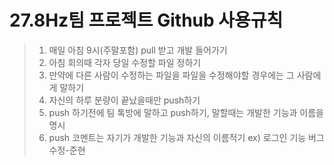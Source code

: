 # 27.8Hz팀 프로젝트 Github 사용규칙
> 1. 매일 아침 9시(주말포함) pull 받고 개발 들어가기
> 2. 아침 회의때 각자 당일 수정할 파일 정하기
> 3. 만약에 다른 사람이 수정하는 파일을 파일을 수정해야할 경우에는 그 사람에게 말하기
> 4. 자신의 하루 분량이 끝났을때만 push하기
> 5. push 하기전에 팀 톡방에 말하고 push하기, 말할때는 개발한 기능과 이름을 명시
> 6. push 코멘트는 자기가 개발한 기능과 자신의 이름적기 ex) 로그인 기능 버그 수정-준현
